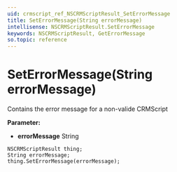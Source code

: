 ```yaml
---
uid: crmscript_ref_NSCRMScriptResult_SetErrorMessage
title: SetErrorMessage(String errorMessage)
intellisense: NSCRMScriptResult.SetErrorMessage
keywords: NSCRMScriptResult, GetErrorMessage
so.topic: reference
---
```


# SetErrorMessage(String errorMessage)

Contains the error message for a non-valide CRMScript

**Parameter:** 
* **errorMessage** String

```crmscript
NSCRMScriptResult thing;
String errorMessage;
thing.SetErrorMessage(errorMessage);
```

